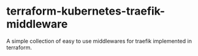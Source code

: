 # terraform-kubernetes-traefik-middleware

A simple collection of easy to use middlewares for traefik implemented in terraform.
